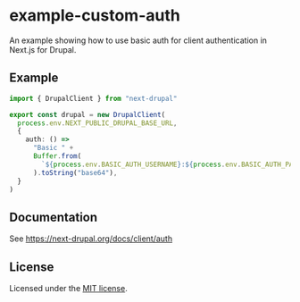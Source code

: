 # example-custom-auth

An example showing how to use basic auth for client authentication in Next.js for Drupal.

## Example

```ts
import { DrupalClient } from "next-drupal"

export const drupal = new DrupalClient(
  process.env.NEXT_PUBLIC_DRUPAL_BASE_URL,
  {
    auth: () =>
      "Basic " +
      Buffer.from(
        `${process.env.BASIC_AUTH_USERNAME}:${process.env.BASIC_AUTH_PASSWORD}`
      ).toString("base64"),
  }
)
```

## Documentation

See https://next-drupal.org/docs/client/auth

## License

Licensed under the [MIT license](https://github.com/chapter-three/next-drupal/blob/master/LICENSE).
